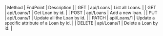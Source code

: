 |      Method      |           EndPoint               |          Description                                   |
|      GET         |           api/Loans              |         List all Loans.                                |
|      GET         |           api/Loans/1            |			Get Loan by id.                                |
|      POST        |           api/Loans              |         Add a new loan.                                |
|      PUT         |           api/Loans/1            |         Update all the Loan by id.                     |
|      PATCH       |           api/Loans/1            |         Update a specific attribute of a Loan by id.   |
|      DELETE      |           api/Loans/1            |         Delete a Loan by id.                           |